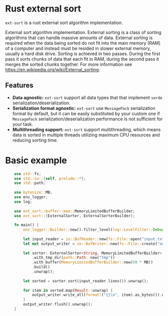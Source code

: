 # Rust external sort

`ext-sort` is a rust external sort algorithm implementation.

External sort algorithm implementation. External sorting is a class of sorting algorithms
that can handle massive amounts of data. External sorting is required when the data being
sorted do not fit into the main memory (RAM) of a computer and instead must be resided in
slower external memory, usually a hard disk drive. Sorting is achieved in two passes.
During the first pass it sorts chunks of data that each fit in RAM, during the second pass
it merges the sorted chunks together.
For more information see https://en.wikipedia.org/wiki/External_sorting.

## Features

* **Data agnostic:**
  `ext-sort` support all data types that that implement `serde` serialization/deserialization.
* **Serialization format agnostic:**
  `ext-sort` use `MessagePack` serialization format by default, but it can be easily substituted by your custom one
   if `MessagePack` serialization/deserialization performance is not sufficient for your task.
* **Multithreading support:**
  `ext-sort` support multithreading, which means data is sorted in multiple threads utilizing maximum CPU resources
  and reducing sorting time.

# Basic example

``` rust
    use std::fs;
    use std::io::{self, prelude::*};
    use std::path;
    
    use bytesize::MB;
    use env_logger;
    use log;
    
    use ext_sort::buffer::mem::MemoryLimitedBufferBuilder;
    use ext_sort::{ExternalSorter, ExternalSorterBuilder};
    
    fn main() {
        env_logger::Builder::new().filter_level(log::LevelFilter::Debug).init();
    
        let input_reader = io::BufReader::new(fs::File::open("input.txt").unwrap());
        let mut output_writer = io::BufWriter::new(fs::File::create("output.txt").unwrap());
    
        let sorter: ExternalSorter<String, MemoryLimitedBufferBuilder> = ExternalSorterBuilder::new()
            .with_tmp_dir(path::Path::new("tmp"))
            .with_buffer(MemoryLimitedBufferBuilder::new(50 * MB))
            .build()
            .unwrap();
    
        let sorted = sorter.sort(input_reader.lines()).unwrap();
    
        for item in sorted.map(Result::unwrap) {
            output_writer.write_all(format!("{}\n", item).as_bytes()).unwrap();
        }
        output_writer.flush().unwrap();
    }
```
